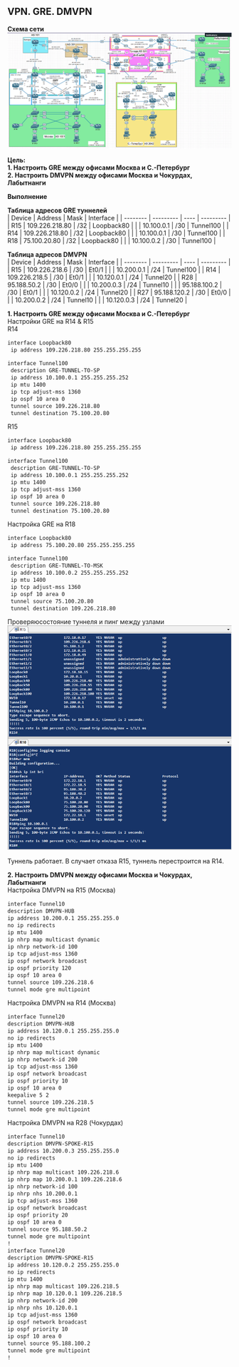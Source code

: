 ## VPN. GRE. DMVPN

**Схема сети**  
![](https://github.com/merkelev/neteng/blob/main/labs/13-VPN-GRE-DMVPN/images/2021-06-27_15-47-13.png)  

**Цель:**  
**1. Настроить GRE между офисами Москва и С.-Петербург**  
**2. Настроить DMVPN между офисами Москва и Чокурдах, Лабытнанги**  

**Выполнение**  

**Таблица адресов GRE туннелей**  
| Device   | Address        | Mask | Interface  |
| -------- | ---------      | ---- | ---------  |
| R15      | 109.226.218.80 | /32  | Loopback80 |
|          | 10.100.0.1     | /30  | Tunnel100  |
| R14      | 109.226.218.80 | /32  | Loopback80 |
|          | 10.100.0.1     | /30  | Tunnel100  |
| R18      | 75.100.20.80   | /32  | Loopback80 |
|          | 10.100.0.2     | /30  | Tunnel100  | 

**Таблица адресов DMVPN**  
| Device   | Address        | Mask | Interface  |
| -------- | ---------      | ---- | ---------  |
| R15      | 109.226.218.6  | /30  | Et0/1      |
|          | 10.200.0.1     | /24  | Tunnel100  |
| R14      | 109.226.218.5  | /30  | Et0/1      |
|          | 10.120.0.1     | /24  | Tunnel20   |
| R28      | 95.188.50.2    | /30  | Et0/0      |
|          | 10.200.0.3     | /24  | Tunnel10   |
|          | 95.188.100.2   | /30  | Et0/1      |
|          | 10.120.0.2     | /24  | Tunnel20   |
| R27      | 95.188.120.2   | /30  | Et0/0      |
|          | 10.200.0.2     | /24  | Tunnel10   |
|          | 10.120.0.3     | /24  | Tunnel20   |

**1. Настроить GRE между офисами Москва и С.-Петербург**  
Настройки GRE на R14 & R15  
R14  
```
interface Loopback80
 ip address 109.226.218.80 255.255.255.255
```  

```
interface Tunnel100
 description GRE-TUNNEL-TO-SP
 ip address 10.100.0.1 255.255.255.252
 ip mtu 1400
 ip tcp adjust-mss 1360
 ip ospf 10 area 0
 tunnel source 109.226.218.80
 tunnel destination 75.100.20.80
```  

R15  
```
interface Loopback80
 ip address 109.226.218.80 255.255.255.255
```  

```
interface Tunnel100
 description GRE-TUNNEL-TO-SP
 ip address 10.100.0.1 255.255.255.252
 ip mtu 1400
 ip tcp adjust-mss 1360
 ip ospf 10 area 0
 tunnel source 109.226.218.80
 tunnel destination 75.100.20.80
```  

Настройка GRE на R18  
```
interface Loopback80
 ip address 75.100.20.80 255.255.255.255
```  

```
interface Tunnel100
 description GRE-TUNNEL-TO-MSK
 ip address 10.100.0.2 255.255.255.252
 ip mtu 1400
 ip tcp adjust-mss 1360
 ip ospf 10 area 0
 tunnel source 75.100.20.80
 tunnel destination 109.226.218.80
```  

Проверяюсостояние туннеля и пинг между узлами  
![](https://github.com/merkelev/neteng/blob/main/labs/13-VPN-GRE-DMVPN/images/GRE-R15-R18.png)  

Туннель работает. В случает отказа R15, туннель перестроится на R14.  

**2. Настроить DMVPN между офисами Москва и Чокурдах, Лабытнанги**  
Настройка DMVPN на R15 (Москва)  
```
interface Tunnel10
description DMVPN-HUB
ip address 10.200.0.1 255.255.255.0
no ip redirects
ip mtu 1400
ip nhrp map multicast dynamic
ip nhrp network-id 100
ip tcp adjust-mss 1360
ip ospf network broadcast
ip ospf priority 120
ip ospf 10 area 0
tunnel source 109.226.218.6
tunnel mode gre multipoint
```  

Настройка DMVPN на R14 (Москва)  
```
interface Tunnel20
description DMVPN-HUB
ip address 10.120.0.1 255.255.255.0
no ip redirects
ip mtu 1400
ip nhrp map multicast dynamic
ip nhrp network-id 200
ip tcp adjust-mss 1360
ip ospf network broadcast
ip ospf priority 10
ip ospf 10 area 0
keepalive 5 2
tunnel source 109.226.218.5
tunnel mode gre multipoint
```  
 
Настройка DMVPN на R28 (Чокурдах)  

```
interface Tunnel10
description DMVPN-SPOKE-R15
ip address 10.200.0.3 255.255.255.0
no ip redirects
ip mtu 1400
ip nhrp map multicast 109.226.218.6
ip nhrp map 10.200.0.1 109.226.218.6
ip nhrp network-id 100
ip nhrp nhs 10.200.0.1
ip tcp adjust-mss 1360
ip ospf network broadcast
ip ospf priority 20
ip ospf 10 area 0
tunnel source 95.188.50.2
tunnel mode gre multipoint
!
interface Tunnel20
description DMVPN-SPOKE-R15
ip address 10.120.0.2 255.255.255.0
no ip redirects
ip mtu 1400
ip nhrp map multicast 109.226.218.5
ip nhrp map 10.120.0.1 109.226.218.5
ip nhrp network-id 200
ip nhrp nhs 10.120.0.1
ip tcp adjust-mss 1360
ip ospf network broadcast
ip ospf priority 10
ip ospf 10 area 0
tunnel source 95.188.100.2
tunnel mode gre multipoint
!
```  
